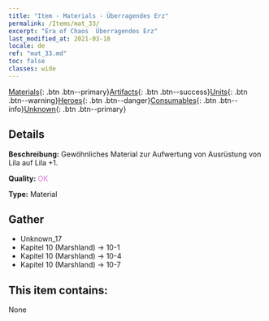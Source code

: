```yaml
---
title: "Item - Materials - Überragendes Erz"
permalink: /Items/mat_33/
excerpt: "Era of Chaos  Überragendes Erz"
last_modified_at: 2021-03-18
locale: de
ref: "mat_33.md"
toc: false
classes: wide
---
```

 [Materials](/de/Items/){: .btn .btn--primary}[Artifacts](/de/Items/Artifacts/){: .btn .btn--success}[Units](/de/Items/Units/){: .btn .btn--warning}[Heroes](/de/Items/Heroes/){: .btn .btn--danger}[Consumables](/de/Items/Consumables/){: .btn .btn--info}[Unknown](/de/Items/Unknown/){: .btn .btn--primary}

## Details
 **Beschreibung:** Gewöhnliches Material zur Aufwertung von Ausrüstung von Lila auf Lila +1.

 **Quality:** <span style="color: #DA70D6">OK</span>

 **Type:** Material

## Gather

*    Unknown_17 
*    Kapitel 10 (Marshland) -> 10-1 
*    Kapitel 10 (Marshland) -> 10-4 
*    Kapitel 10 (Marshland) -> 10-7 

## This item contains:

  None


